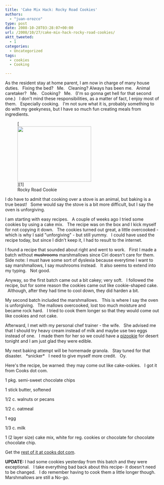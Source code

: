 ```yaml
---
title: 'Cake Mix Hack: Rocky Road Cookies'
authors: 
  - "juan-orozco"
type: post
date: 2008-10-28T03:28:07+00:00
url: /2008/10/27/cake-mix-hack-rocky-road-cookies/
aktt_tweeted:
  - 1
categories:
  - Uncategorized
tags:
  - cookies
  - Cooking

---
```

As the resident stay at home parent, I am now in charge of many house duties.   Fixing the bed?   Me.   Cleaning? Always has been me.   Animal caretaker?   Me.   Cooking?   Me.   (I'm so gonna get hell for that second one.)   I don't mind these responsibilities, as a matter of fact, I enjoy most of them.   Especially cooking.   I'm not sure what it is, probably something to do with my geekyness, but I have so much fun creating meals from ingredients.

<figure style="width: 240px" class="wp-caption alignleft">[<img title="Rocky Road Cookie" src="https://i0.wp.com/farm4.static.flickr.com/3182/2979623973_35c97060cf_m.jpg?resize=240%2C180" alt="" width="240" height="180" data-recalc-dims="1" />][1]<figcaption class="wp-caption-text">Rocky Road Cookie</figcaption></figure>

I do have to admit that cooking over a stove is an animal, but baking is a true beast!   Some would say the stove is a bit more difficult, but I say the oven is unforgiving.

I am starting with easy recipes.   A couple of weeks ago I tried some cookies by using a cake mix.   The recipe was on the box and I kick myself for not copying it down.   The cookies turned out great, a little overcooked - which is why I said "unforgiving" - but still yummy.   I could have used the recipe today, but since I didn't keep it, I had to result to the internet.

I found a recipe that sounded about right and went to work.   First I made a batch without <span style="text-decoration:line-through;">mushrooms</span> marshmallows since Ciri doesn't care for them. Side note: I must have some sort of dyslexia because everytime I want to say marshmallows, I say mushrooms instead.   It also seems to extend into my typing.   Not good.

Anyway, so the first batch came out a bit cakey; very soft.   I followed the recipe, but for some reason the cookies came out like cookie-shaped cake.   Although, after they had time to cool down, they did harden a bit.

My second batch included the marshmallows.   This is where I say the oven is unforgiving.   The mallows overcooked, lost too much moisture and became rock hard.   I tried to cook them longer so that they would come out like cookies and not cake.

Afterward, I met with my personal chef trainer - the wife.   She advised me that I should try heavy cream instead of milk and maybe use two eggs instead of one.   I made them for her so we could have a <a href="http://www.bjsrestaurants.com/desserts.aspx" target="_blank" rel="noopener noreferrer">pizookie</a> for desert tonight and I am just glad they were edible.

My next baking attempt will be homemade granola.   Stay tuned for that disaster.   \*snicker\*   I need to give myself more credit.   Oy.

Here's the recipe, be warned: they may come out like cake-ookies.   I got it from Cooks dot com.

1 pkg. semi-sweet chocolate chips
  
1 stick butter, softened
  
1/2 c. walnuts or pecans
  
1/2 c. oatmeal
  
1 egg
  
1/3 c. milk
  
1 (2 layer size) cake mix, white for reg. cookies or chocolate for chocolate chocolate chip.

Get the <a href="http://www.cooks.com/rec/view/0,186,159189-234199,00.html" target="_blank" rel="noopener noreferrer">rest of it at cooks dot com</a>.

**UPDATE:** I had some cookies yesterday from this batch and they were exceptional.   I take everything bad back about this recipe- it doesn't need to be changed.   I do remember having to cook them a little longer though.   Marshmallows are still a No-go.

 [1]: http://flickr.com/photos/theguamaso/sets/72157608431352314/